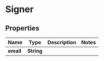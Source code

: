 # Signer

## Properties
Name | Type | Description | Notes
------------ | ------------- | ------------- | -------------
**email** | **String** |  | 
